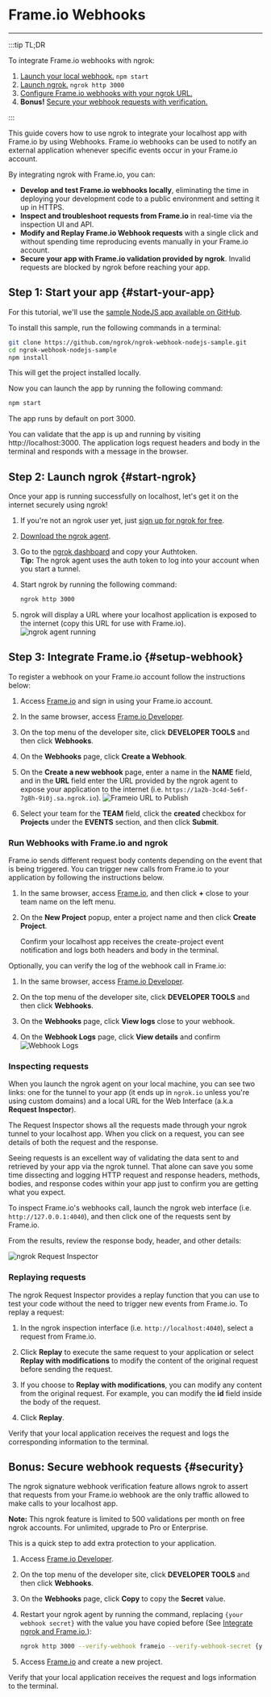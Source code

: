 # Frame.io Webhooks
------------

:::tip TL;DR

To integrate Frame.io webhooks with ngrok:
1. [Launch your local webhook.](#start-your-app) `npm start`
1. [Launch ngrok.](#start-ngrok) `ngrok http 3000`
1. [Configure Frame.io webhooks with your ngrok URL.](#setup-webhook)
1. **Bonus!** [Secure your webhook requests with verification.](#security)

:::


This guide covers how to use ngrok to integrate your localhost app with Frame.io by using Webhooks.
Frame.io webhooks can be used to notify an external application whenever specific events occur in your Frame.io account. 

By integrating ngrok with Frame.io, you can:

- **Develop and test Frame.io webhooks locally**, eliminating the time in deploying your development code to a public environment and setting it up in HTTPS.
- **Inspect and troubleshoot requests from Frame.io** in real-time via the inspection UI and API.
- **Modify and Replay Frame.io Webhook requests** with a single click and without spending time reproducing events manually in your Frame.io account.
- **Secure your app with Frame.io validation provided by ngrok**. Invalid requests are blocked by ngrok before reaching your app.


## **Step 1**: Start your app {#start-your-app}

For this tutorial, we'll use the [sample NodeJS app available on GitHub](https://github.com/ngrok/ngrok-webhook-nodejs-sample). 

To install this sample, run the following commands in a terminal:

```bash
git clone https://github.com/ngrok/ngrok-webhook-nodejs-sample.git
cd ngrok-webhook-nodejs-sample
npm install
```

This will get the project installed locally.

Now you can launch the app by running the following command: 

```bash
npm start
```

The app runs by default on port 3000. 

You can validate that the app is up and running by visiting http://localhost:3000. The application logs request headers and body in the terminal and responds with a message in the browser.


## **Step 2**: Launch ngrok {#start-ngrok}

Once your app is running successfully on localhost, let's get it on the internet securely using ngrok! 

1. If you're not an ngrok user yet, just [sign up for ngrok for free](https://ngrok.com/signup).

1. [Download the ngrok agent](https://ngrok.com/download).

1. Go to the [ngrok dashboard](https://dashboard.ngrok.com) and copy your Authtoken. <br />
    **Tip:** The ngrok agent uses the auth token to log into your account when you start a tunnel.
    
1. Start ngrok by running the following command:
    ```bash
    ngrok http 3000
    ```

1. ngrok will display a URL where your localhost application is exposed to the internet (copy this URL for use with Frame.io).
    ![ngrok agent running](/img/integrations/launch_ngrok_tunnel.png)


## **Step 3**: Integrate Frame.io {#setup-webhook}

To register a webhook on your Frame.io account follow the instructions below:

1. Access [Frame.io](https://frame.io/) and sign in using your Frame.io account.

1. In the same browser, access [Frame.io Developer](https://developer.frame.io/).

1. On the top menu of the developer site, click **DEVELOPER TOOLS** and then click **Webhooks**.

1. On the **Webhooks** page, click **Create a Webhook**.

1. On the **Create a new webhook** page, enter a name in the **NAME** field, and in the **URL** field enter the URL provided by the ngrok agent to expose your application to the internet (i.e. `https://1a2b-3c4d-5e6f-7g8h-9i0j.sa.ngrok.io`).
    ![Frameio URL to Publish](img/ngrok_url_configuration_frameio.png)

1. Select your team for the **TEAM** field, click the **created** checkbox for **Projects** under the **EVENTS** section, and then click **Submit**.


### Run Webhooks with Frame.io and ngrok

Frame.io sends different request body contents depending on the event that is being triggered.
You can trigger new calls from Frame.io to your application by following the instructions below.

1. In the same browser, access [Frame.io](https://frame.io/), and then click **+** close to your team name on the left menu.

1. On the **New Project** popup, enter a project name and then click **Create Project**.

    Confirm your localhost app receives the create-project event notification and logs both headers and body in the terminal.

Optionally, you can verify the log of the webhook call in Frame.io:

1. In the same browser, access [Frame.io Developer](https://developer.frame.io/).

1. On the top menu of the developer site, click **DEVELOPER TOOLS** and then click **Webhooks**.

1. On the **Webhooks** page, click **View logs** close to your webhook.

1. On the **Webhook Logs** page, click **View details** and confirm 
    ![Webhook Logs](img/ngrok_logs_frameio.png)


### Inspecting requests

When you launch the ngrok agent on your local machine, you can see two links: one for the tunnel to your app (it ends up in `ngrok.io` unless you're using custom domains) and a local URL for the Web Interface (a.k.a **Request Inspector**).

The Request Inspector shows all the requests made through your ngrok tunnel to your localhost app. When you click on a request, you can see details of both the request and the response.

Seeing requests is an excellent way of validating the data sent to and retrieved by your app via the ngrok tunnel. That alone can save you some time dissecting and logging HTTP request and response headers, methods, bodies, and response codes within your app just to confirm you are getting what you expect.

To inspect Frame.io's webhooks call, launch the ngrok web interface (i.e. `http://127.0.0.1:4040`), and then click one of the requests sent by Frame.io.

From the results, review the response body, header, and other details:

![ngrok Request Inspector](img/ngrok_introspection_frameio_webhooks.png)


### Replaying requests

The ngrok Request Inspector provides a replay function that you can use to test your code without the need to trigger new events from Frame.io. To replay a request:

1. In the ngrok inspection interface (i.e. `http://localhost:4040`), select a request from Frame.io.

1. Click **Replay** to execute the same request to your application or select **Replay with modifications** to modify the content of the original request before sending the request.

1. If you choose to **Replay with modifications**, you can modify any content from the original request. For example, you can modify the **id** field inside the body of the request.

1. Click **Replay**.

Verify that your local application receives the request and logs the corresponding information to the terminal.


## **Bonus**: Secure webhook requests {#security}

The ngrok signature webhook verification feature allows ngrok to assert that requests from your Frame.io webhook are the only traffic allowed to make calls to your localhost app.

**Note:** This ngrok feature is limited to 500 validations per month on free ngrok accounts. For unlimited, upgrade to Pro or Enterprise.

This is a quick step to add extra protection to your application.

1. Access [Frame.io Developer](https://developer.frame.io/).

1. On the top menu of the developer site, click **DEVELOPER TOOLS** and then click **Webhooks**.

1. On the **Webhooks** page, click **Copy** to copy the **Secret** value.

1. Restart your ngrok agent by running the command, replacing `{your webhook secret}` with the value you have copied before (See [Integrate ngrok and Frame.io.](#setup-webhook)):
    ```bash
    ngrok http 3000 --verify-webhook frameio --verify-webhook-secret {your webhook secret}
    ```

1. Access [Frame.io](https://frame.io/) and create a new project.

Verify that your local application receives the request and logs information to the terminal.

